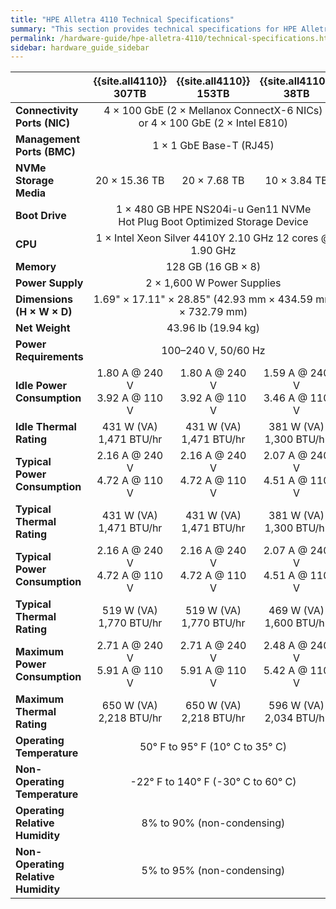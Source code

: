 ```yaml
---
title: "HPE Alletra 4110 Technical Specifications"
summary: "This section provides technical specifications for HPE Alletra 4110 node types."
permalink: /hardware-guide/hpe-alletra-4110/technical-specifications.html
sidebar: hardware_guide_sidebar
---
```


<table cellspacing="0" cellpadding="0">
  <thead>
    <tr>
      <th></th>
      <th><strong>{{site.all4110}} 307TB</strong></th>
      <th><strong>{{site.all4110}} 153TB</strong></th>
      <th><strong>{{site.all4110}} 38TB</strong></th>
    </tr>
  </thead>
  <tbody>
    <tr>
      <td><strong>Connectivity Ports (NIC)</strong></td>
      <td colspan="3" style="text-align: center;">
        4 &#215; 100 GbE (2 &#215; Mellanox ConnectX-6 NICs)<br>
        or 4 &#215; 100 GbE (2 &#215; Intel E810)
      </td>
    </tr>
    <tr>
      <td><strong>Management Ports (BMC)</strong></td>
      <td colspan="4" style="text-align: center;">1 &#215; 1 GbE Base-T (RJ45)</td>
    </tr>
    <tr>
      <td><strong>NVMe Storage Media</strong></td>
      <td style="text-align: center;">20 &#215; 15.36 TB</td>
      <td style="text-align: center;">20 &#215; 7.68 TB</td>      
      <td style="text-align: center;">10 &#215; 3.84 TB</td>
    </tr>    
    <tr>
      <td><strong>Boot Drive</strong></td>
      <td colspan="4" style="text-align: center;">
        1 &#215; 480 GB HPE NS204i-u Gen11 NVMe<br>
        Hot Plug Boot Optimized Storage Device
      </td>
    </tr>  
    <tr>
      <td><strong>CPU</strong></td>
      <td colspan="4" style="text-align: center;">1 &#215; Intel Xeon Silver 4410Y 2.10 GHz 12 cores @ 1.90 GHz</td>
    </tr>
    <tr>
      <td><strong>Memory</strong></td>
      <td colspan="4" style="text-align: center;">128 GB (16 GB &#215; 8)</td>
    </tr>
    <tr>
      <td><strong>Power Supply</strong></td>
      <td colspan="4" style="text-align: center;">2 &#215; 1,600 W Power Supplies</td>
    </tr>
    <tr>
      <td><strong>Dimensions (H &#215; W &#215; D)</strong></td>
      <td colspan="4" style="text-align: center;">1.69" &#215; 17.11" &#215; 28.85" (42.93 mm &#215; 434.59 mm &#215; 732.79 mm)</td>
    </tr>
    <tr>
      <td><strong>Net Weight</strong></td>
      <td colspan="4" style="text-align: center;">43.96 lb (19.94 kg)</td>
    </tr>
    <tr>
      <td><strong>Power Requirements</strong></td>
      <td colspan="4" style="text-align: center;">100&ndash;240 V, 50/60 Hz</td>
    </tr>
    <tr>
      <td><strong>Idle Power Consumption</strong></td>
      <td style="text-align: center;">
        1.80 A @ 240 V<br>
        3.92 A @ 110 V
      </td>
      <td style="text-align: center;">
        1.80 A @ 240 V<br>
        3.92 A @ 110 V
      </td>
      <td style="text-align: center;">
        1.59 A @ 240 V<br>
        3.46 A @ 110 V
      </td>
    </tr>    
    <tr>
      <td><strong>Idle Thermal Rating</strong></td>
      <td style="text-align: center;">
        431 W (VA)<br>
        1,471 BTU/hr
      </td>
      <td style="text-align: center;">
        431 W (VA)<br>
        1,471 BTU/hr
      </td>
      <td style="text-align: center;">
        381 W (VA)<br>
        1,300 BTU/hr
      </td>
    </tr>    
    <tr>
      <td><strong>Typical Power Consumption</strong></td>
      <td style="text-align: center;">
        2.16 A @ 240 V<br>
        4.72 A @ 110 V
      </td>
      <td style="text-align: center;">
        2.16 A @ 240 V<br>
        4.72 A @ 110 V
      </td>
      <td style="text-align: center;">
        2.07 A @ 240 V<br>
        4.51 A @ 110 V
      </td>
    </tr>
    <tr>
      <td><strong>Typical Thermal Rating</strong></td>
      <td style="text-align: center;">
        431 W (VA)<br>
        1,471 BTU/hr
      </td>
      <td style="text-align: center;">
        431 W (VA)<br>
        1,471 BTU/hr
      </td>
      <td style="text-align: center;">
        381 W (VA)<br>
        1,300 BTU/hr
      </td>
    </tr>
    <tr>
      <td><div><strong>Typical Power Consumption</strong></div></td>
      <td style="text-align: center;">
        2.16 A @ 240 V<br>
        4.72 A @ 110 V
      </td>
      <td style="text-align: center;">
        2.16 A @ 240 V<br>
        4.72 A @ 110 V
      </td>
      <td style="text-align: center;">
        2.07 A @ 240 V<br>
        4.51 A @ 110 V
      </td>
    </tr>
    <tr>
      <td><strong>Typical Thermal Rating</strong></td>
      <td style="text-align: center;">
        519 W (VA)<br>
        1,770 BTU/hr
      </td>
      <td style="text-align: center;">
        519 W (VA)<br>
        1,770 BTU/hr
      </td>
      <td style="text-align: center;">
        469 W (VA)<br>
        1,600 BTU/hr
      </td>
    </tr>
    <tr>
      <td><div><strong>Maximum Power Consumption</strong></div></td>
      <td style="text-align: center;">
        2.71 A @ 240 V<br>
        5.91 A @ 110 V
      </td>
      <td style="text-align: center;">
        2.71 A @ 240 V<br>
        5.91 A @ 110 V
      </td>
      <td style="text-align: center;">
        2.48 A @ 240 V<br>
        5.42 A @ 110 V
      </td>
    </tr>
    <tr>
      <td><strong>Maximum Thermal Rating</strong></td>
      <td style="text-align: center;">
        650 W (VA)<br>
        2,218 BTU/hr
      </td>
      <td style="text-align: center;">
        650 W (VA)<br>
        2,218 BTU/hr
      </td>
      <td style="text-align: center;">
        596 W (VA)<br>
        2,034 BTU/hr
      </td>
    </tr>    
    <tr>
      <td><strong>Operating Temperature</strong></td>
      <td colspan="4" style="text-align: center;">50&deg; F to 95&deg; F (10&deg; C to 35&deg; C)</td>
    </tr>
    <tr>
      <td><strong>Non-Operating Temperature</strong></td>
      <td colspan="4" style="text-align: center;">-22&deg; F to 140&deg; F (-30&deg; C to 60&deg; C)</td>
    </tr>
    <tr>
      <td><div><strong>Operating Relative Humidity</strong></div></td>
      <td colspan="4" style="text-align: center;">8% to 90% (non-condensing)</td>
    </tr>    
    <tr>
      <td><div><strong>Non-Operating Relative Humidity</strong></div></td>
      <td colspan="4" style="text-align: center;">5% to 95% (non-condensing)</td>
    </tr>
  </tbody>
</table>
